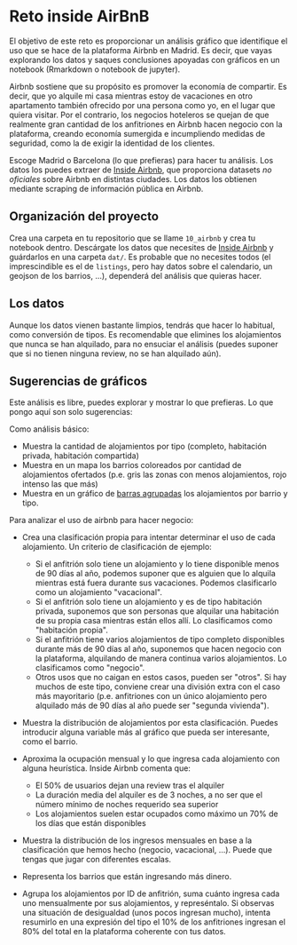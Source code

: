 # Reto inside AirBnB

El objetivo de este reto es proporcionar un análisis gráfico que identifique el uso que se hace de la plataforma Airbnb en Madrid. Es decir, que vayas explorando los datos y saques conclusiones apoyadas con gráficos en un notebook (Rmarkdown o notebook de jupyter).

Airbnb sostiene que su propósito es promover la economía de compartir. Es decir, que yo alquile mi casa mientras estoy de vacaciones en otro apartamento también ofrecido por una persona como yo, en el lugar que quiera visitar. Por el contrario, los negocios hoteleros se quejan de que realmente gran cantidad de los anfitriones en Airbnb hacen negocio con la plataforma, creando economía sumergida e incumpliendo medidas de seguridad, como la de exigir la identidad de los clientes.

Escoge Madrid o Barcelona (lo que prefieras) para hacer tu análisis. Los datos los puedes extraer de [Inside Airbnb](http://insideairbnb.com/get-the-data.html), que proporciona datasets _no oficiales_ sobre Airbnb en distintas ciudades. Los datos los obtienen mediante scraping de información pública en Airbnb.

## Organización del proyecto

Crea una carpeta en tu repositorio que se llame `10_airbnb` y crea tu notebook dentro. Descárgate los datos que necesites de [Inside Airbnb](http://insideairbnb.com/get-the-data.html) y guárdarlos en una carpeta `dat/`. Es probable que no necesites todos (el imprescindible es el de `listings`, pero hay datos sobre el calendario, un geojson de los barrios, ...), dependerá del análisis que quieras hacer.

## Los datos

Aunque los datos vienen bastante limpios, tendrás que hacer lo habitual, como conversión de tipos. Es recomendable que elimines los alojamientos que nunca se han alquilado, para no ensuciar el análisis (puedes suponer que si no tienen ninguna review, no se han alquilado aún).

## Sugerencias de gráficos

Este análisis es libre, puedes explorar y mostrar lo que prefieras. Lo que pongo aquí son solo sugerencias:

Como análisis básico:

* Muestra la cantidad de alojamientos por tipo (completo, habitación privada, habitación compartida)
* Muestra en un mapa los barrios coloreados por cantidad de alojamientos ofertados (p.e. gris las zonas con menos alojamientos, rojo intenso las que más)
* Muestra en un gráfico de [barras agrupadas](https://peltiertech.com/images/2011-07/CS_Col_00.png) los alojamientos por barrio y tipo.

Para analizar el uso de airbnb para hacer negocio:

* Crea una clasificación propia para intentar determinar el uso de cada alojamiento. Un criterio de clasificación de ejemplo:
    
    * Si el anfitrión solo tiene un alojamiento y lo tiene disponible menos de 90 días al año, podemos suponer que es alguien que lo alquila mientras está fuera durante sus vacaciones. Podemos clasificarlo como un alojamiento "vacacional".
    * Si el anfitrión solo tiene un alojamiento y es de tipo habitación privada, suponemos que son personas que alquilar una habitación de su propia casa mientras están ellos allí. Lo clasificamos como "habitación propia".
    * Si el anfitrión tiene varios alojamientos de tipo completo disponibles durante más de 90 días al año, suponemos que hacen negocio con la plataforma, alquilando de manera continua varios alojamientos. Lo clasificamos como "negocio".
    * Otros usos que no caigan en estos casos, pueden ser "otros". Si hay muchos de este tipo, conviene crear una división extra con el caso más mayoritario (p.e. anfitriones con un único alojamiento pero alquilado más de 90 días al año puede ser "segunda vivienda").

* Muestra la distribución de alojamientos por esta clasificación. Puedes introducir alguna variable más al gráfico que pueda ser interesante, como el barrio.
* Aproxima la ocupación mensual y lo que ingresa cada alojamiento con alguna heurística. Inside Airbnb comenta que:

    * El 50% de usuarios dejan una review tras el alquiler
    * La duración media del alquiler es de 3 noches, a no ser que el número mínimo de noches requerido sea superior
    * Los alojamientos suelen estar ocupados como máximo un 70% de los días que están disponibles

* Muestra la distribución de los ingresos mensuales en base a la clasificación que hemos hecho (negocio, vacacional, ...). Puede que tengas que jugar con diferentes escalas.
* Representa los barrios que están ingresando más dinero.
* Agrupa los alojamientos por ID de anfitrión, suma cuánto ingresa cada uno mensualmente por sus alojamientos, y represéntalo. Si observas una situación de desigualdad (unos pocos ingresan mucho), intenta resumirlo en una expresión del tipo el 10% de los anfitriones ingresan el 80% del total en la plataforma coherente con tus datos.
